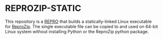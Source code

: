 # REPROZIP-STATIC

This repository is a [REPRO](https://github.com/CIRSS/repro-template) that builds a statically-linked Linux executable for [ReproZip](https://www.reprozip.org/).  The single executable file can be copied to and used on 64-bit Linux system 
without installing Python or the ReproZip python package.  

